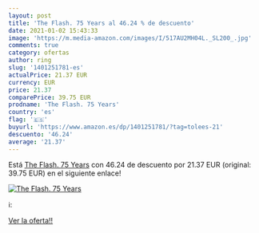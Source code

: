 ```yaml
---
layout: post
title: 'The Flash. 75 Years al 46.24 % de descuento'
date: 2021-01-02 15:43:33
image: 'https://m.media-amazon.com/images/I/517AU2MH04L._SL200_.jpg'
comments: true
category: ofertas
author: ring
slug: '1401251781-es'
actualPrice: 21.37 EUR
currency: EUR
price: 21.37
comparePrice: 39.75 EUR
prodname: 'The Flash. 75 Years'
country: 'es'
flag: '🇪🇸'
buyurl: 'https://www.amazon.es/dp/1401251781/?tag=tolees-21'
descuento: '46.24'
average: '21.37'
---
```


Está [The Flash. 75 Years](https://www.amazon.es/dp/1401251781/?tag=tolees-21) con 46.24 de descuento por 21.37 EUR (original: 39.75 EUR) en el siguiente enlace!

[![The Flash. 75 Years](https://m.media-amazon.com/images/I/517AU2MH04L._SL200_.jpg)](https://www.amazon.es/dp/1401251781/?tag=tolees-21)

ℹ️:


[Ver la oferta!!](https://www.amazon.es/dp/1401251781/?tag=tolees-21)
